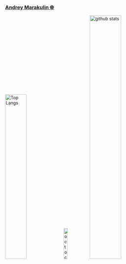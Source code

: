 ### [Andrey Marakulin 🌐](https://cv.annndruha.space/)

<p align="left">
  <img alt="Top Langs" width=37% src="https://github-readme-stats.vercel.app/api/top-langs/?username=Annndruha&layout=compact" />
  <img alt="octocat" width=16% src="https://user-images.githubusercontent.com/5713670/87202985-820dcb80-c2b6-11ea-9f56-7ec461c497c3.gif"/>
  <img alt="github stats" width=45% src="https://github-readme-stats.vercel.app/api?username=Annndruha&show_icons=true" />
</p>
